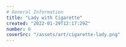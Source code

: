 ```yaml
---
# General Information
title: "Lady with Cigarette"
created: "2022-01-29T12:17:29Z"
number: 6
coverSrc: "/assets/art/cigarette-lady.png"
---
```

